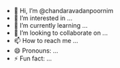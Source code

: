 - 👋 Hi, I’m @chandaravadanpoornim
- 👀 I’m interested in ...
- 🌱 I’m currently learning ...
- 💞️ I’m looking to collaborate on ...
- 📫 How to reach me ...
- 😄 Pronouns: ...
- ⚡ Fun fact: ...

<!---
chandaravadanpoornim/chandaravadanpoornim is a ✨ special ✨ repository because its `README.md` (this file) appears on your GitHub profile.
You can click the Preview link to take a look at your changes.
--->
